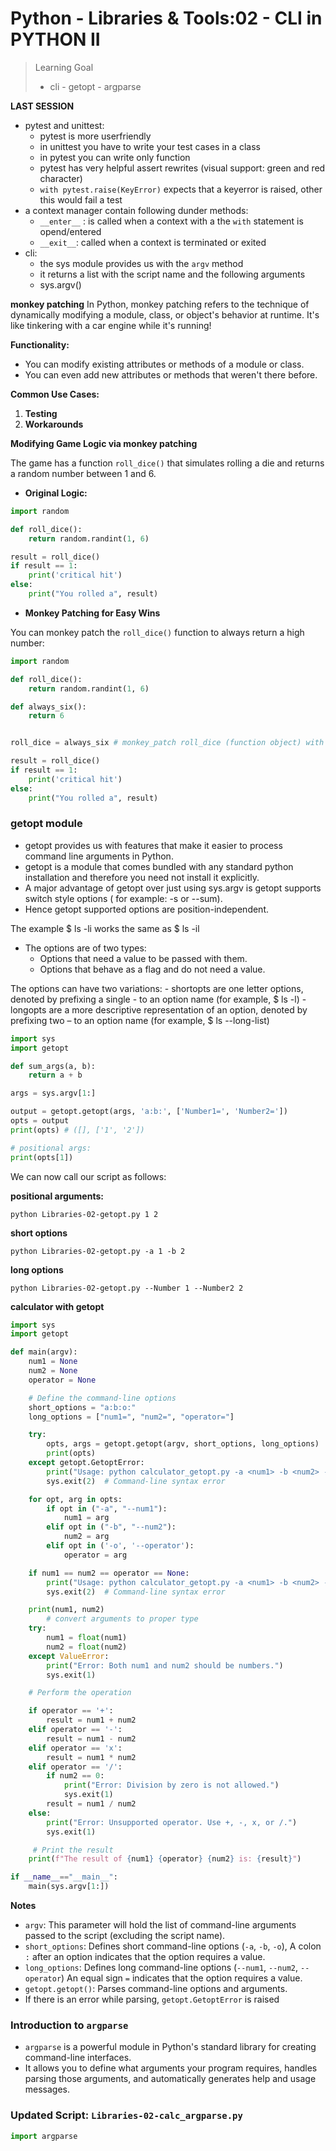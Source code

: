 # Python - Libraries & Tools:02 - CLI in PYTHON II

> Learning Goal
>- cli
>       - getopt
>       - argparse

**LAST SESSION**
- pytest and unittest:
    - pytest is more userfriendly
    - in unittest you have to write your test cases in a class
    - in pytest you can write only function
    - pytest has very helpful assert rewrites (visual support: green and red character)
    - `with pytest.raise(KeyError)` expects that a keyerror is raised, other this would fail a test
- a context manager contain following dunder methods:
    - `__enter__` : is called when a context with a the `with` statement is opend/entered
    - `__exit__`: called when a context is terminated or exited
- cli:
    - the sys module provides us with the `argv` method
    - it returns a list with the script name and the following arguments
    - sys.argv()


**monkey patching**
In Python, monkey patching refers to the technique of dynamically modifying a module, class, or object's behavior at runtime.
It's like tinkering with a car engine while it's running!


**Functionality:**
- You can modify existing attributes or methods of a module or class.
- You can even add new attributes or methods that weren't there before.

**Common Use Cases:**
1. **Testing**
2. **Workarounds**


**Modifying Game Logic via monkey patching**

The game has a function `roll_dice()` that simulates rolling a die and 
returns a random number between 1 and 6.

- **Original Logic:**

```python
import random

def roll_dice():
    return random.randint(1, 6)

result = roll_dice()
if result == 1:
    print('critical hit')
else:
    print("You rolled a", result)
```

- **Monkey Patching for Easy Wins**

You can monkey patch the `roll_dice()` function to always return a high number:


```python
import random

def roll_dice():
    return random.randint(1, 6)

def always_six():
    return 6


roll_dice = always_six # monkey_patch roll_dice (function object) with always_six (another function object)

result = roll_dice()
if result == 1:
    print('critical hit')
else:
    print("You rolled a", result)
```

### getopt module

- getopt provides us with features that make it easier to process command line arguments in Python.
- getopt is a module that comes bundled with any standard python installation and therefore you need not install it explicitly.
- A major advantage of getopt over just using sys.argv is getopt supports switch style options ( for example: -s or --sum).
- Hence getopt supported options are position-independent.

The example $ ls -li works the same as $ ls -il

- The options are of two types:
    - Options that need a value to be passed with them. 
    - Options that behave as a flag and do not need a value.

The options can have two variations:
    - shortopts are one letter options, denoted by prefixing a single - to an option name (for example, $ ls -l)
    - longopts are a more descriptive representation of an option, denoted by prefixing two – to an option name (for example, $ ls --long-list)

```python
import sys 
import getopt

def sum_args(a, b):
    return a + b

args = sys.argv[1:]

output = getopt.getopt(args, 'a:b:', ['Number1=', 'Number2='])
opts = output
print(opts) # ([], ['1', '2'])

# positional args:
print(opts[1])
```

We can now call our script as follows:

**positional arguments:**
```shell
python Libraries-02-getopt.py 1 2
```

**short options**
```shell
python Libraries-02-getopt.py -a 1 -b 2
```

**long options**
```shell
python Libraries-02-getopt.py --Number 1 --Number2 2
```

**calculator with getopt**

```python
import sys
import getopt

def main(argv):
    num1 = None
    num2 = None
    operator = None

    # Define the command-line options
    short_options = "a:b:o:"
    long_options = ["num1=", "num2=", "operator="]

    try:
        opts, args = getopt.getopt(argv, short_options, long_options)
        print(opts)
    except getopt.GetoptError:
        print("Usage: python calculator_getopt.py -a <num1> -b <num2> -o <operator>")
        sys.exit(2)  # Command-line syntax error

    for opt, arg in opts:
        if opt in ("-a", "--num1"):
            num1 = arg
        elif opt in ("-b", "--num2"):
            num2 = arg
        elif opt in ('-o', '--operator'):
            operator = arg

    if num1 == num2 == operator == None:
        print("Usage: python calculator_getopt.py -a <num1> -b <num2> -o <operator>")
        sys.exit(2)  # Command-line syntax error

    print(num1, num2)
        # convert arguments to proper type
    try:
        num1 = float(num1)
        num2 = float(num2)
    except ValueError:
        print("Error: Both num1 and num2 should be numbers.")
        sys.exit(1)

    # Perform the operation

    if operator == '+':
        result = num1 + num2
    elif operator == '-':
        result = num1 - num2
    elif operator == 'x':
        result = num1 * num2
    elif operator == '/':
        if num2 == 0:
            print("Error: Division by zero is not allowed.")
            sys.exit(1)
        result = num1 / num2
    else:
        print("Error: Unsupported operator. Use +, -, x, or /.")
        sys.exit(1)

     # Print the result
    print(f"The result of {num1} {operator} {num2} is: {result}")

if __name__=="__main__":
    main(sys.argv[1:])
```

**Notes**
- `argv`: This parameter will hold the list of command-line arguments passed to the script (excluding the script name).
-  `short_options`: Defines short command-line options (`-a`, `-b`, `-o`), A colon `:` after an option indicates that the option requires a value.
- `long_options`: Defines long command-line options  (`--num1`, `--num2`, `--operator`)
An equal sign `=` indicates that the option requires a value.
- `getopt.getopt()`: Parses command-line options and arguments. 
- If there is an error while parsing, `getopt.GetoptError` is raised


### Introduction to `argparse`

- `argparse` is a powerful module in Python's standard library for creating command-line interfaces.
- It allows you to define what arguments your program requires, handles parsing those arguments, and automatically generates help and usage messages.

### Updated Script: `Libraries-02-calc_argparse.py`

```python
import argparse



```